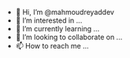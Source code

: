 - 👋 Hi, I’m @mahmoudreyaddev
- 👀 I’m interested in ...
- 🌱 I’m currently learning ...
- 💞️ I’m looking to collaborate on ...
- 📫 How to reach me ...

<!---
mahmoudreyaddev/mahmoudreyaddev is a ✨ special ✨ repository because its `README.md` (this file) appears on your GitHub profile.
You can click the Preview link to take a look at your changes.
--->
